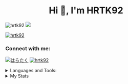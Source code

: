 <h1 align="center">Hi 👋, I'm HRTK92</h1>
<p align="left"> <img src="https://komarev.com/ghpvc/?username=hrtk92&label=Profile%20views&color=0e75b6&style=flat" alt="hrtk92" /> <img src="https://img.shields.io/badge/discord-%E3%81%AF%E3%82%89%E3%81%9F%E3%81%8F%233270-blue?style=flat-square&logo=discord"> 
</p>

<p align="left"> <a href="https://github.com/ryo-ma/github-profile-trophy"><img src="https://github-profile-trophy.vercel.app/?username=hrtk92" alt="hrtk92" /></a> </p>

<h3 align="left">Connect with me:</h3>
<p align="left">
<a href="https://stackoverflow.com/users/はらたく" target="blank"><img align="center" src="https://raw.githubusercontent.com/rahuldkjain/github-profile-readme-generator/neutral-icons/src/images/icons/Social/stack-overflow.svg" alt="はらたく" height="30" width="40" /></a>
<a href="https://codesandbox.com/hrtk92" target="blank"><img align="center" src="https://cdn.jsdelivr.net/npm/simple-icons@3.0.1/icons/codesandbox.svg" alt="hrtk92" height="30" width="40" /></a>
</p>

<details><summary>Languages and Tools:</h3></summary><div>
<p align="left"> <a href="https://getbootstrap.com" target="_blank"> <img src="https://raw.githubusercontent.com/devicons/devicon/master/icons/bootstrap/bootstrap-plain-wordmark.svg" alt="bootstrap" width="40" height="40"/> </a> <a href="https://www.w3schools.com/css/" target="_blank"> <img src="https://raw.githubusercontent.com/devicons/devicon/master/icons/css3/css3-original-wordmark.svg" alt="css3" width="40" height="40"/> </a> <a href="https://www.djangoproject.com/" target="_blank"> <img src="https://raw.githubusercontent.com/devicons/devicon/master/icons/django/django-original.svg" alt="django" width="40" height="40"/> </a> <a href="https://heroku.com" target="_blank"> <img src="https://www.vectorlogo.zone/logos/heroku/heroku-icon.svg" alt="heroku" width="40" height="40"/> </a> <a href="https://www.w3.org/html/" target="_blank"> <img src="https://raw.githubusercontent.com/devicons/devicon/master/icons/html5/html5-original-wordmark.svg" alt="html5" width="40" height="40"/> </a> <a href="https://developer.mozilla.org/en-US/docs/Web/JavaScript" target="_blank"> <img src="https://raw.githubusercontent.com/devicons/devicon/master/icons/javascript/javascript-original.svg" alt="javascript" width="40" height="40"/> </a> <a href="https://kotlinlang.org" target="_blank"> <img src="https://www.vectorlogo.zone/logos/kotlinlang/kotlinlang-icon.svg" alt="kotlin" width="40" height="40"/> </a> <a href="https://www.python.org" target="_blank"> <img src="https://raw.githubusercontent.com/devicons/devicon/master/icons/python/python-original.svg" alt="python" width="40" height="40"/> </a> </p>
</div></details>

<details><summary>My Stats</summary><div>
<p><img align="left" src="https://github-readme-stats.vercel.app/api/top-langs?username=hrtk92&show_icons=true&theme=dark&locale=en&layout=compact" alt="hrtk92" /></p>

<p>&nbsp;<img align="center" src="https://github-readme-stats.vercel.app/api?username=hrtk92&show_icons=true&theme=tokyonight&locale=en" alt="hrtk92" /></p>

<p><img align="center" src="https://github-readme-streak-stats.herokuapp.com/?user=hrtk92&theme=dark" alt="hrtk92" /></p>
</div></details>
